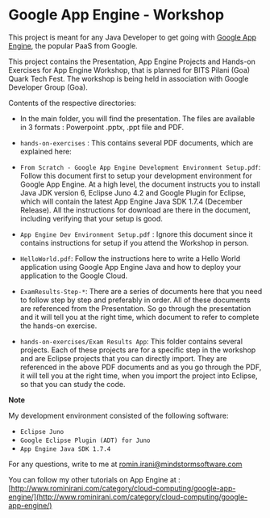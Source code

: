 Google App Engine - Workshop
===================================

This project is meant for any Java Developer to get going with [Google App Engine](https://developers.google.com/appengine/), the popular PaaS from Google. 

This project contains the Presentation, App Engine Projects and Hands-on Exercises for App Engine Workshop, that is planned for BITS Pilani (Goa) Quark Tech Fest. The workshop is being held in association with Google Developer Group (Goa).

Contents of the respective directories:

- In the main folder, you will find the presentation. The files are available in 3 formats : Powerpoint .pptx, .ppt file and PDF.
- `hands-on-exercises` : This contains several PDF documents, which are explained here:
 
 - `From Scratch - Google App Engine Development Environment Setup.pdf`: Follow this document first to setup your development environment for Google App Engine. At a high level, the document instructs you to install Java JDK version 6, Eclipse Juno 4.2 and Google Plugin for Eclipse, which will contain the latest App Engine Java SDK 1.7.4 (December Release). All the instructions for download are there in the document, including verifying that your setup is good.
 - `App Engine Dev Environment Setup.pdf` : Ignore this document since it contains instructions for setup if you attend the Workshop in person. 
 - `HelloWorld.pdf`: Follow the instructions here to write a Hello World application using Google App Engine Java and how to deploy your application to the Google Cloud. 
 - `ExamResults-Step-*`: There are a series of documents here that you need to follow step by step and preferably in order. All of these documents are referenced from the Presentation. So go through the presentation and it will tell you at the right time, which document to refer to complete the hands-on exercise.
- `hands-on-exercises/Exam Results App`: This folder contains several projects. Each of these projects are for a specific step in the workshop and are Eclipse projects that you can directly import. They are referenced in the above PDF documents and as you go through the PDF, it will tell you at the right time, when you import the project into Eclipse, so that you can study the code. 

**Note**

My development environment consisted of the following software:

- `Eclipse Juno` 
- `Google Eclipse Plugin (ADT) for Juno`
- `App Engine Java SDK 1.7.4`

For any questions, write to me at [romin.irani@mindstormsoftware.com](mailto:romin.irani@mindstormsoftware.com)

You can follow my other tutorials on App Engine at : [http://www.rominirani.com/category/cloud-computing/google-app-engine/](http://www.rominirani.com/category/cloud-computing/google-app-engine/)
